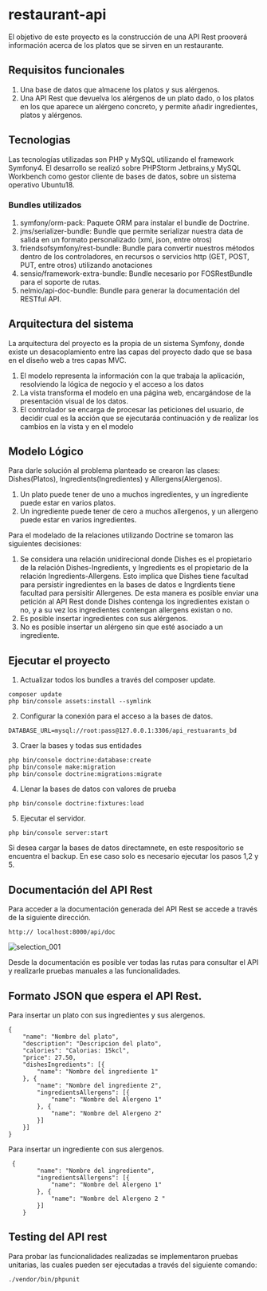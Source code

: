 # restaurant-api
El objetivo de este proyecto es la construcción de una API Rest prooverá información acerca de los platos que se sirven en un restaurante. 

## Requisitos funcionales
1. Una base de datos que almacene los platos y sus alérgenos.
2. Una API Rest que devuelva los alérgenos de un plato dado, o los platos en los que aparece un alérgeno concreto, y permite añadir ingredientes, platos y alérgenos.

## Tecnologias
Las tecnologías utilizadas son PHP y MySQL utilizando el framework Symfony4. El desarrollo se realizó sobre PHPStorm Jetbrains,y MySQL Workbench como gestor cliente de bases de datos, sobre un sistema operativo Ubuntu18. 

### Bundles utilizados 

1. symfony/orm-pack: Paquete ORM para instalar el bundle de Doctrine.
2. jms/serializer-bundle: Bundle que permite serializar nuestra data de salida en un formato personalizado (xml, json, entre otros)
3. friendsofsymfony/rest-bundle: Bundle para convertir nuestros métodos dentro de los controladores, en recursos o servicios http (GET, POST, PUT, entre otros) utilizando anotaciones
4. sensio/framework-extra-bundle: Bundle necesario por FOSRestBundle para el soporte de rutas.
5. nelmio/api-doc-bundle: Bundle para generar la documentación del RESTful API.

## Arquitectura del sistema

La arquitectura del proyecto es la propia de un sistema Symfony, donde existe un desacoplamiento entre las capas del proyecto dado que se basa en el diseño web a tres capas MVC. 
 1. El modelo representa la información con la que trabaja la aplicación, resolviendo la lógica de negocio y el acceso a los datos
 2. La vista transforma el modelo en una página web, encargándose de la presentación visual de los datos.
 3. El controlador se encarga de procesar las peticiones del usuario, de decidir cual es la acción que se ejecutaráa continuación y de realizar los cambios en la vista y en el modelo  

## Modelo Lógico

Para darle solución al problema planteado se crearon las clases: Dishes(Platos), Ingredients(Ingredientes) y Allergens(Alergenos). 
1. Un plato puede tener de uno a muchos ingredientes, y un ingrediente puede estar en varios platos. 
2. Un ingrediente puede tener de cero a muchos allergenos, y un allergeno puede estar en varios ingredientes. 

Para el modelado de la relaciones utilizando Doctrine se tomaron las siguientes decisiones: 
1.  Se considera una relación unidirecional donde  Dishes es el propietario de la relación Dishes-Ingredients, y Ingredients es el propietario de la relación Ingredients-Allergens. Esto implica que Dishes tiene facultad para persistir ingredientes en la bases de datos e Ingrdients tiene facultad para persisitir Allergenes. De esta manera es posible enviar una petición al API Rest donde Dishes contenga los ingredientes existan o no, y a su vez los ingredientes contengan allergens existan o no. 
2. Es posible insertar ingredientes con sus alérgenos. 
3. No es posible insertar un alérgeno sin que esté asociado a un ingrediente. 

## Ejecutar el proyecto

1. Actualizar todos los bundles a través del composer update.   
```
composer update
php bin/console assets:install --symlink

```
2. Configurar la conexión para el acceso a la bases de datos. 
```
DATABASE_URL=mysql://root:pass@127.0.0.1:3306/api_restuarants_bd
```
3. Craer la bases y todas sus entidades
```
php bin/console doctrine:database:create
php bin/console make:migration
php bin/console doctrine:migrations:migrate
```
4. Llenar la bases de datos con valores de prueba  
```
php bin/console doctrine:fixtures:load

```
5. Ejecutar el servidor.
```
php bin/console server:start
```
Si desea cargar la bases de datos directamnete, en este respositorio se encuentra el backup. En ese caso solo es necesario ejecutar los pasos 1,2 y 5. 

## Documentación del API Rest 
Para acceder a la documentación generada del API Rest se accede a través de la siguiente dirección. 
```
http:// localhost:8000/api/doc
```

![selection_001](https://user-images.githubusercontent.com/13947173/51533003-f42fed80-1e41-11e9-85b3-260841b30f65.png)

Desde la documentación es posible ver todas las rutas para consultar el API y realizarle pruebas manuales a las funcionalidades. 

## Formato JSON que espera el API Rest. 
Para insertar un plato con sus ingredientes y sus alergenos.
```
{
	"name": "Nombre del plato",
	"description": "Descripcion del plato",
	"calories": "Calorias: 15kcl",
	"price": 27.50,
	"dishesIngredients": [{
		"name": "Nombre del ingrediente 1"
	}, {
		"name": "Nombre del ingrediente 2",
		"ingredientsAllergens": [{
			"name": "Nombre del Alergeno 1"
		}, {
			"name": "Nombre del Alergeno 2"
		}]
	}]
}
```

Para insertar un ingrediente con sus alergenos. 
```
 {
		"name": "Nombre del ingrediente",
		"ingredientsAllergens": [{
			"name": "Nombre del Alergeno 1"
		}, {
			"name": "Nombre del Alergeno 2 "
		}]
	}

```


## Testing del API rest
Para probar las funcionalidades realizadas se implementaron pruebas unitarias, las cuales pueden ser ejecutadas a través del siguiente comando: 
```
./vendor/bin/phpunit 

```
